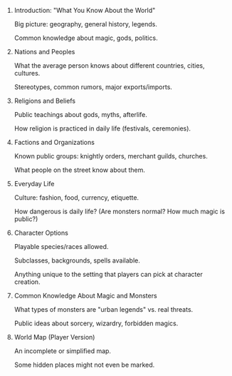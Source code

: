 1. Introduction: "What You Know About the World"

    Big picture: geography, general history, legends.

    Common knowledge about magic, gods, politics.

2. Nations and Peoples

    What the average person knows about different countries, cities, cultures.

    Stereotypes, common rumors, major exports/imports.

3. Religions and Beliefs

    Public teachings about gods, myths, afterlife.

    How religion is practiced in daily life (festivals, ceremonies).

4. Factions and Organizations

    Known public groups: knightly orders, merchant guilds, churches.

    What people on the street know about them.

5. Everyday Life

    Culture: fashion, food, currency, etiquette.

    How dangerous is daily life? (Are monsters normal? How much magic is public?)

6. Character Options

    Playable species/races allowed.

    Subclasses, backgrounds, spells available.

    Anything unique to the setting that players can pick at character creation.

7. Common Knowledge About Magic and Monsters

    What types of monsters are "urban legends" vs. real threats.

    Public ideas about sorcery, wizardry, forbidden magics.

8. World Map (Player Version)

    An incomplete or simplified map.

    Some hidden places might not even be marked.